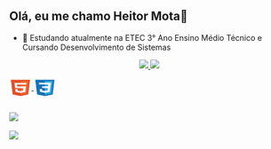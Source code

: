 ## Olá, eu me chamo Heitor Mota👋

- 🌱 Estudando atualmente na ETEC 3° Ano Ensino Médio Técnico e Cursando Desenvolvimento de Sistemas

<div align="center">

 <a href="https://github.com/HeitorMA">

 <img height="180em" src="https://github-readme-stats.vercel.app/api?username=HeitorMA&show_icons=false&theme=dracula&include_all_commits=true&count_private=true"/>

 <img height="180em" src="https://github-readme-stats.vercel.app/api/top-langs/?username=HeitorMA&layout=compact&langs_count=7&theme=dracula"/>

</div>

<div style="display: inline_block"><br>

 <img align="center" alt="Heitor-HTML" height="30" width="40" src="https://raw.githubusercontent.com/devicons/devicon/master/icons/html5/html5-original.svg">

 <img align="center" alt="Heitor-CSS" height="30" width="40" src="https://raw.githubusercontent.com/devicons/devicon/master/icons/css3/css3-original.svg">

 ##

 <div>

 <a href="https://instagram.com/heitormz_" target="_blank"><img src="https://img.shields.io/badge/-Instagram-%23E4405F?style=for-the-badge&logo=instagram&logoColor=white" target="_blank"></a>

 <a href = "mailto:heitormotaavilla2006@gmail.com"><img src="https://img.shields.io/badge/-Gmail-%23333?style=for-the-badge&logo=gmail&logoColor=white" target="_blank"></a>

 </div>
